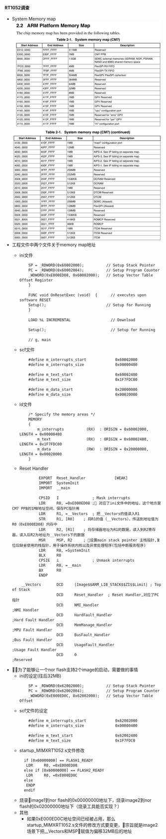 #### RT1052调查
- System Memory map
![](./images/RT1052_memory_map.png)
![](./images/RT1052_memory_map_tail.png)
- 工程文件中两个文件关于memory map地址
    - ini文件
        ```FUNC void Setup (void) {
            SP = _RDWORD(0x60002000);          // Setup Stack Pointer
            PC = _RDWORD(0x60002004);          // Setup Program Counter
            _WDWORD(0xE000ED08, 0x60002000);   // Setup Vector Table Offset Register
            }

            FUNC void OnResetExec (void)  {      // executes upon software RESET
            Setup();                           // Setup for Running
            }

            LOAD %L INCREMENTAL                  // Download

            Setup();                             // Setup for Running

            // g, main
        ```
    - scf文件
        ```
            #define m_interrupts_start             0x60002000
            #define m_interrupts_size              0x00000400

            #define m_text_start                   0x60002400
            #define m_text_size                    0x1F7FDC00

            #define m_data_start                   0x20000000
            #define m_data_size                    0x00020000
        ```

    - ld文件
        ```
            /* Specify the memory areas */
            MEMORY
            {
                m_interrupts          (RX)  : ORIGIN = 0x60002000, LENGTH = 0x00000400
                m_text                (RX)  : ORIGIN = 0x60002400, LENGTH = 0x1F7FDC00
                m_data                (RW)  : ORIGIN = 0x20000000, LENGTH = 0x00020000
            }
        ```
   - Reset Handler
    ```Reset_Handler   PROC
                EXPORT  Reset_Handler             [WEAK]
                IMPORT  SystemInit
                IMPORT  __main

                CPSID   I               ; Mask interrupts
                LDR     R0, =0xE000ED08 ; 对应了ini文件中的地址，这个地方是CM7 PPB的1MB地址空间，保存PC指针用
                LDR     R1, =__Vectors  ; 把__Vectors的值读入R1
                STR     R1, [R0]    ; 将R1的值（__Vectors），传送到地址值为R0（0xE000ED08）内存中
                LDR     R2, [R1]    ; 将存储器地址为R1的数据，读入到R2寄存器，读入后R2为地址为__Vectors下的数据
                MSR     MSP, R2     ; 设置main stack pointer 主栈指针,复位后缺省使用的栈指针，用于操作系统内核以及异常处理程序(包括中断服务程序)
                LDR     R0, =SystemInit
                BLX     R0
                CPSIE   i               ; Unmask interrupts
                LDR     R0, =__main
                BX      R0
                ENDP
    
    ```
    ```IMPORT  |Image$$ARM_LIB_STACK$$ZI$$Limit|
        __Vectors       DCD     |Image$$ARM_LIB_STACK$$ZI$$Limit| ; Top of Stack
                        DCD     Reset_Handler  ; Reset Handler,对应了PC指针
                        DCD     NMI_Handler                         ;NMI Handler
                        DCD     HardFault_Handler                   ;Hard Fault Handler
                        DCD     MemManage_Handler                   ;MPU Fault Handler
                        DCD     BusFault_Handler                    ;Bus Fault Handler
                        DCD     UsageFault_Handler                  ;Usage Fault Handler
                        DCD     0                                   ;Reserved

    ```
- 为了能够让一个nor flash支持2个image的启动，需要做的事情
    - ini的设定(往后32MB)
        ```
            SP = _RDWORD(0x62002000);          // Setup Stack Pointer
            PC = _RDWORD(0x62002004);          // Setup Program Counter
            _WDWORD(0xE000ED0C, 0x62002000);   // Setup Vector Table Offset 
        ```
    - scf文件的设定
        ```
            #define m_interrupts_start             0x62002000
            #define m_interrupts_size              0x00000400

            #define m_text_start                   0x62002400
            #define m_text_size                    0x1F7FDC0
        ```
    - startup_MIMXRT1052.s文件修改
        ``` 
          if [0x60000000] == FLASH1_READY
           LDR     R0, =0xE000ED08 
          else if [0x60000000] == FLASH2_READY
           LDR     R0, =0xE000ED0C 
          else
           ENDP 
          endif
        ```
    - 烧录image1到nor flash的0x00000000地址下，烧录image2到nor flash的0x02000000地址下（烧录工具能否实现？）
    - 其他
        - 如果0xE000ED0C地址空间已经被占用，那么startup_MIMXRT1052.s文件的修改方式要变更，宗旨就是image2场景下把__Vectors和MSP赋值为偏移32MB后的地址
